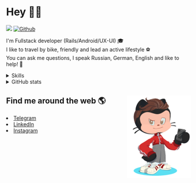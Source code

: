 # Hey 👋🏻 

![](https://komarev.com/ghpvc/?username=your-github-HarshBarash&color=grey) [![Github](https://img.shields.io/github/followers/HarshBarash?label=Follow&style=social)](https://github.com/HarshBarash)

I'm  Fullstack developer (Rails/Android/UX-UI) 🎓  <br />
I like to travel by bike, friendly and lead an active lifestyle ⚽ <br />
You can ask me questions, I speak Russian, German, English and like to help! 💬  <br />

<details>
    <summary> Skills </summary>
   <p>
      <br/>
      <img src="https://img.shields.io/badge/Ruby_on_Rails-CC0000?style=for-the-badge&logo=ruby-on-rails&logoColor=white" />
      <img src="https://img.shields.io/badge/Ruby-CC342D?style=for-the-badge&logo=ruby&logoColor=white" />
      <img src="https://img.shields.io/badge/Bootstrap-563D7C?style=for-the-badge&logo=bootstrap&logoColor=white" />
      <img src="https://img.shields.io/badge/PostgreSQL-316192?style=for-the-badge&logo=postgresql&logoColor=white" />
      <img src="https://img.shields.io/badge/SQLite-07405E?style=for-the-badge&logo=sqlite&logoColor=white" />
      <img src="https://img.shields.io/badge/Heroku-430098?style=for-the-badge&logo=heroku&logoColor=white"/>
      <img src="https://img.shields.io/badge/GitHub-100000?style=for-the-badge&logo=github&logoColor=white" />
      <br/>
      <img src="https://img.shields.io/badge/Android-3DDC84?style=for-the-badge&logo=android&logoColor=white" />
      <img src="https://img.shields.io/badge/Kotlin-0095D5?&style=for-the-badge&logo=kotlin&logoColor=white" />
      <img src="https://img.shields.io/badge/Java-ED8B00?style=for-the-badge&logo=java&logoColor=white" />
      <img src="https://img.shields.io/badge/Figma-F24E1E?style=for-the-badge&logo=figma&logoColor=white" />
      <img src="https://img.shields.io/badge/firebase-ffca28?style=for-the-badge&logo=firebase&logoColor=black" />
      <img src="https://img.shields.io/badge/Python-FFD43B?style=for-the-badge&logo=python&logoColor=darkgreen" />
      <img src="https://img.shields.io/badge/Trello-0052CC?style=for-the-badge&logo=trello&logoColor=white" />
      <img src="https://img.shields.io/badge/Ubuntu-E95420?style=for-the-badge&logo=ubuntu&logoColor=white" />

   </details>


<details>
    <summary> GitHub stats</summary>
    <br />
   
<!--START_SECTION:waka-->
**🐱 My GitHub Data** 

> 🏆 456 Contributions in the Year 2022
 > 
> 📦 289.9 kB Used in GitHub's Storage 
 > 
> 💼 Opted to Hire
 > 
> 📜 21 Public Repositories 
 > 
> 🔑 41 Private Repositories  
 > 
**I'm a Night 🦉** 

```text
🌞 Morning    65 commits     ██░░░░░░░░░░░░░░░░░░░░░░░   9.67% 
🌆 Daytime    179 commits    ██████░░░░░░░░░░░░░░░░░░░   26.64% 
🌃 Evening    335 commits    ████████████░░░░░░░░░░░░░   49.85% 
🌙 Night      93 commits     ███░░░░░░░░░░░░░░░░░░░░░░   13.84%

```
📅 **I'm Most Productive on Saturday** 

```text
Monday       85 commits     ███░░░░░░░░░░░░░░░░░░░░░░   12.65% 
Tuesday      91 commits     ███░░░░░░░░░░░░░░░░░░░░░░   13.54% 
Wednesday    105 commits    ████░░░░░░░░░░░░░░░░░░░░░   15.62% 
Thursday     73 commits     ██░░░░░░░░░░░░░░░░░░░░░░░   10.86% 
Friday       91 commits     ███░░░░░░░░░░░░░░░░░░░░░░   13.54% 
Saturday     115 commits    ████░░░░░░░░░░░░░░░░░░░░░   17.11% 
Sunday       112 commits    ████░░░░░░░░░░░░░░░░░░░░░   16.67%

```


📊 **This Week I Spent My Time On** 

```text
⌚︎ Time Zone: Asia/Yekaterinburg

💬 Programming Languages: 
Slim                     7 hrs 46 mins       ██████████░░░░░░░░░░░░░░░   42.54% 
Ruby                     5 hrs 23 mins       ███████░░░░░░░░░░░░░░░░░░   29.53% 
ERB                      3 hrs 53 mins       █████░░░░░░░░░░░░░░░░░░░░   21.33% 
YAML                     30 mins             ░░░░░░░░░░░░░░░░░░░░░░░░░   2.77% 
.env file                14 mins             ░░░░░░░░░░░░░░░░░░░░░░░░░   1.36%

🔥 Editors: 
RubyMine                 18 hrs 16 mins      █████████████████████████   100.0%

💻 Operating System: 
Linux                    18 hrs 16 mins      █████████████████████████   100.0%

```

**I Mostly Code in Ruby** 

```text
Ruby                     31 repos            █████████████░░░░░░░░░░░░   53.45% 
Kotlin                   12 repos            █████░░░░░░░░░░░░░░░░░░░░   20.69% 
Java                     7 repos             ███░░░░░░░░░░░░░░░░░░░░░░   12.07% 
Python                   4 repos             █░░░░░░░░░░░░░░░░░░░░░░░░   6.9% 
JavaScript               4 repos             █░░░░░░░░░░░░░░░░░░░░░░░░   6.9%

```



 Last Updated on 01/07/2022 16:17:15 UTC
<!--END_SECTION:waka-->
   
<!--    <p align="center">
        <img src="https://github-profile-trophy.vercel.app/?username=HarshBarash&theme=darkhub&margin-w=15" alt="Trophies GitHub" />
    </p>
 -->
   
</details>

## Find me around the web 🌎 <a href="https://github.com//HarshBarash"><img align="right" width="175" height="225" src="https://github.com/HarshBarash/HarshBarash/blob/master/app/assets/images/antonbaranov.png"></a>
<li> <a href="https://t.me/HarshBarash"> Telegram </a> </li>
<li> <a href="https://linkedin.com/in/HarshBarash"> LinkedIn </a> </li>
<li> <a href="https://www.instagram.com/harsh.barash/"> Instagram </a> </li>
